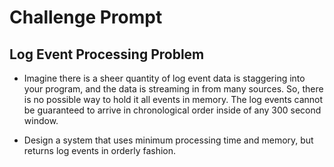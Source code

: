 # Challenge Prompt

## Log Event Processing Problem

* Imagine there is a sheer quantity of log event data is staggering into your program, and the data is streaming in from
  many sources. So, there is no possible way to hold it all events in memory. The log events cannot be guaranteed to
  arrive in chronological order inside of any 300 second window.

* Design a system that uses minimum processing time and memory, but returns log events in orderly fashion.
